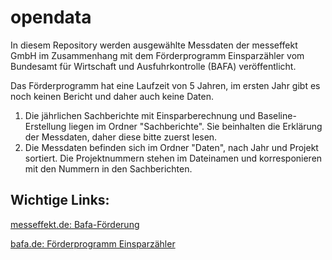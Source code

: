 # opendata

In diesem Repository werden ausgewählte Messdaten der messeffekt GmbH im Zusammenhang mit dem Förderprogramm Einsparzähler vom Bundesamt für Wirtschaft und Ausfuhrkontrolle (BAFA) veröffentlicht.

Das Förderprogramm hat eine Laufzeit von 5 Jahren, im ersten Jahr gibt es noch keinen Bericht und daher auch keine Daten.

1) Die jährlichen Sachberichte mit Einsparberechnung und Baseline-Erstellung liegen im Ordner "Sachberichte". Sie beinhalten die Erklärung der Messdaten, daher diese bitte zuerst lesen.
2) Die Messdaten befinden sich im Ordner "Daten", nach Jahr und Projekt sortiert. Die Projektnummern stehen im Dateinamen und korresponieren mit den Nummern in den Sachberichten.


## Wichtige Links:

[messeffekt.de: Bafa-Förderung](https://www.messeffekt.de/project/050_bafa1/)

[bafa.de: Förderprogramm Einsparzähler](https://www.bafa.de/DE/Energie/Energieeffizienz/Einsparzaehler/einsparzaehler_node.html)
